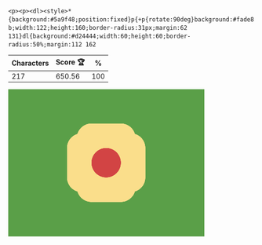 `<p><p><dl><style>*{background:#5a9f48;position:fixed}p{+p{rotate:90deg}background:#fade8b;width:122;height:160;border-radius:31px;margin:62 131}dl{background:#d24444;width:60;height:60;border-radius:50%;margin:112 162`

| Characters | Score 🏆 | %   |
| ---------- | -------- | --- |
| 217        | 650.56   | 100 |

![](/2025/Jun2025/23/20250623.png)
